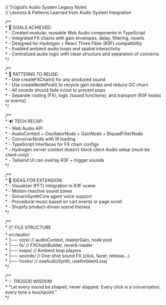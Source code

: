 // Trügüd’s Audio System Legacy Notes  
// Lessons & Patterns Learned from Audio System Integration

/\*\*  
 \* 🎯 GOALS ACHIEVED:  
 \* \- Created modular, reusable Web Audio components in TypeScript  
 \* \- Integrated FX chains with gain envelopes, delay, filtering, reverb  
 \* \- Designed for Hydrogen \+ React Three Fiber (R3F) compatibility  
 \* \- Enabled ambient audio loops and spatial interactivity  
 \* \- Centralized audio logic with clean structure and separation of concerns  
 \*/

/\*\*  
 \* 🔁 PATTERNS TO REUSE:  
 \* \- Use createFXChain() for any produced sound  
 \* \- Use createNodePool() to recycle gain nodes and reduce GC churn  
 \* \- All sounds should fade in/out to prevent pops  
 \* \- Separate routing (FX), logic (sound functions), and transport (R3F hooks or events)  
 \*/

/\*\*  
 \* 🔊 TECH RECAP:  
 \* \- Web Audio API  
 \* \- AudioContext \+ OscillatorNode \+ GainNode \+ BiquadFilterNode  
 \* \- ConvolverNode with IR loading  
 \* \- TypeScript interfaces for FX chain configs  
 \* \- Hydrogen server context doesn’t block client Audio setup (must be client-only)  
 \* \- Tailwind UI can overlay R3F \+ trigger sounds  
 \*/

/\*\*  
 \* 🧠 IDEAS FOR EXTENSION:  
 \* \- Visualizer (FFT) integration in R3F scene  
 \* \- Motion-reactive sound zones  
 \* \- SolvarnSynthCore agent voice support  
 \* \- Procedural music based on cart events or page scroll  
 \* \- Shopify product-driven sound themes  
 \*/

/\*\*  
 \* 📦 FILE STRUCTURE  
 \*  src/audio/  
 \*    ├── core/               // audioContext, masterGain, node pool  
 \*    ├── fx/                 // FXChainBuilder, reverb-loader  
 \*    ├── loops/              // Ambient loop players  
 \*    ├── sounds/             // One-shot sound FX (click, facet, release...)  
 \*    ├── hooks/              // useAudioSynth, useAmbientLoop  
 \*/

/\*\*  
 \* ✨ TRÜGÜD WISDOM  
 \* "Let every sound be shaped, never slapped. Every click is a conversation, every tone a touchpoint."  
 \*/

